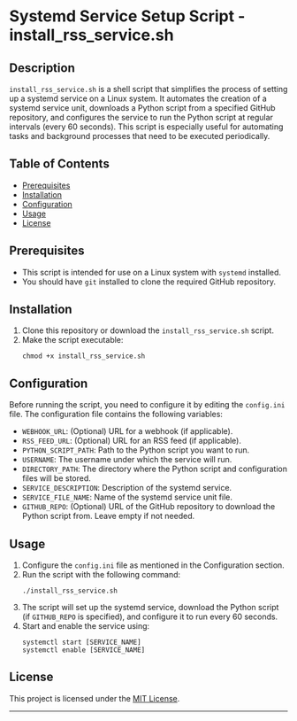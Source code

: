# Systemd Service Setup Script - install_rss_service.sh

## Description
`install_rss_service.sh` is a shell script that simplifies the process of setting up a systemd service on a Linux system. It automates the creation of a systemd service unit, downloads a Python script from a specified GitHub repository, and configures the service to run the Python script at regular intervals (every 60 seconds). This script is especially useful for automating tasks and background processes that need to be executed periodically.

## Table of Contents
- [Prerequisites](#prerequisites)
- [Installation](#installation)
- [Configuration](#configuration)
- [Usage](#usage)
- [License](#license)

## Prerequisites
- This script is intended for use on a Linux system with `systemd` installed.
- You should have `git` installed to clone the required GitHub repository.

## Installation
1. Clone this repository or download the `install_rss_service.sh` script.
2. Make the script executable:
   ```shell
   chmod +x install_rss_service.sh
   ```

## Configuration
Before running the script, you need to configure it by editing the `config.ini` file. The configuration file contains the following variables:

- `WEBHOOK_URL`: (Optional) URL for a webhook (if applicable).
- `RSS_FEED_URL`: (Optional) URL for an RSS feed (if applicable).
- `PYTHON_SCRIPT_PATH`: Path to the Python script you want to run.
- `USERNAME`: The username under which the service will run.
- `DIRECTORY_PATH`: The directory where the Python script and configuration files will be stored.
- `SERVICE_DESCRIPTION`: Description of the systemd service.
- `SERVICE_FILE_NAME`: Name of the systemd service unit file.
- `GITHUB_REPO`: (Optional) URL of the GitHub repository to download the Python script from. Leave empty if not needed.

## Usage
1. Configure the `config.ini` file as mentioned in the Configuration section.
2. Run the script with the following command:
   ```shell
   ./install_rss_service.sh
   ```
3. The script will set up the systemd service, download the Python script (if `GITHUB_REPO` is specified), and configure it to run every 60 seconds.
4. Start and enable the service using:
   ```shell
   systemctl start [SERVICE_NAME]
   systemctl enable [SERVICE_NAME]
   ```

## License
This project is licensed under the [MIT License](LICENSE).

---


